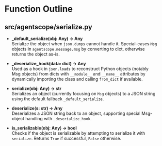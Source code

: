# Function Outline

## src/agentscope/serialize.py

- **_default_serialize(obj: Any) -> Any**  
  Serialize the object when `json.dumps` cannot handle it. Special-cases `Msg` objects in `agentscope.message.msg` by converting to dict, otherwise returns the object as-is.

- **_deserialize_hook(data: dict) -> Any**  
  Used as a hook in `json.loads` to reconstruct Python objects (notably Msg objects) from dicts with `__module__` and `__name__` attributes by dynamically importing the class and calling `from_dict` if available.

- **serialize(obj: Any) -> str**  
  Serializes an object (currently focusing on `Msg` objects) to a JSON string using the default fallback `_default_serialize`.

- **deserialize(s: str) -> Any**  
  Deserializes a JSON string back to an object, supporting special Msg-object handling with `_deserialize_hook`.

- **is_serializable(obj: Any) -> bool**  
  Checks if the object is serializable by attempting to serialize it with `serialize`. Returns `True` if successful, `False` otherwise.